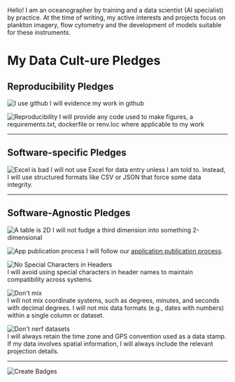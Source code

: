 Hello! I am an oceanographer by training and a data scientist (AI specialist) by practice.
At the time of writing, my active interests and projects focus on plankton imagery, flow cytometry and the development of models suitable for these instruments.

# My Data Cult-ure Pledges

## **Reproducibility Pledges**

![I use github](https://img.shields.io/badge/I_use_github-FDAE00?style=flat&logo=github) 
  I will evidence my work in github

![Reproducibility](https://img.shields.io/badge/Reproducibility-03A9F4?style=flat&logo=github) 
  I will provide any code used to make figures, a requirements.txt, dockerfile or renv.loc where applicable to my work


---

## **Software-specific Pledges**

![Excel is bad](https://img.shields.io/badge/Excel_is_bad.-8A2BE2?style=flat&logo=gitlfs) 
  I will not use Excel for data entry unless I am told to. Instead, I will use structured formats like CSV or JSON that force some data integrity.


---


## **Software-Agnostic Pledges**

![A table is 2D](https://img.shields.io/badge/A_table_is_2D-FDAE00?style=flat&logo=gitlfs) 
  I will not fudge a third dimension into something 2-dimensional

![App publication process](https://img.shields.io/badge/Application_publication_process-03A9F4?style=flat&logo=github) 
I will follow our [application publication process](https://cefas.sharepoint.com/sites/News/SitePages/Make-your-science-data-work-harder.aspx?web=1).

![No Special Characters in Headers](https://img.shields.io/badge/No_Special_Characters_in_Headers-FFEB3B)  
   I will avoid using special characters in header names to maintain compatibility across systems.

![Don't mix](https://img.shields.io/badge/No_Mixing_of_Coordinates-8BC34A)  
   I will not mix coordinate systems, such as degrees, minutes, and seconds with decimal degrees. I will not mix data formats (e.g., dates with numbers) within a single column or dataset.

![Don't nerf datasets](https://img.shields.io/badge/Include_Time_Zone_and_GPS-2196F3)  
I will always retain the time zone and GPS convention used as a data stamp. If my data involves spatial information, I will always include the relevant projection details.

---



![Create Badges](https://img.shields.io/badge/Create_Badges_at-shields.io-03A9F4?style=flat&logo=github)



